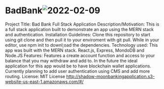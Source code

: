 # BadBank![2022-02-09](https://user-images.githubusercontent.com/88862050/153304240-9bed8d2d-5502-44ef-9b1b-e1a8aedb5463.png)
Project Title: Bad Bank Full Stack Application
Description/Motivation: This is a full stack application built to demonstrate an app using the MERN stack and authentication.
Installation Guidelines: Clone this repository to start using git clone and then pull it to your enviroment with git pull. While in your editor, use npm init to downl;oad the dependencies.
Technology used: This app was built with the MERN stack. React.js, Express, MondoDB and Node.JS 
Features: Features a create account function and access to your balance that you may withdraw and add to. In the future the ideal application for this app would be to have blockchain wallet applications. Currently planning to add user authentication using CMS and add more routing. 
License: MIT License
http://shadow-moonbankingapplication.s3-website-us-east-1.amazonaws.com/#/
